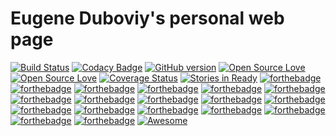 # Eugene Duboviy's personal web page
[![Build Status](https://travis-ci.org/duboviy/duboviy.github.io.svg?branch=master)](https://travis-ci.org/duboviy/duboviy.github.io) [![Codacy Badge](https://api.codacy.com/project/badge/Grade/d918b0c236c4489cb4a16272f77d292e)](https://www.codacy.com/app/dubovoy/duboviy-github-io?utm_source=github.com&amp;utm_medium=referral&amp;utm_content=duboviy/duboviy.github.io&amp;utm_campaign=Badge_Grade) [![GitHub version](https://badge.fury.io/gh/duboviy%2Fduboviy.github.io.svg)](http://badge.fury.io/gh/duboviy%2Fduboviy.github.io) [![Open Source Love](https://badges.frapsoft.com/os/v1/open-source.svg?v=102)](https://github.com/ellerbrock/open-source-badge/) [![Open Source Love](https://badges.frapsoft.com/os/mit/mit.svg?v=102)](https://github.com/ellerbrock/open-source-badge/) [![Coverage Status](https://coveralls.io/repos/boennemann/badges/badge.svg)](https://coveralls.io/r/boennemann/badges) [![Stories in Ready](https://badge.waffle.io/duboviy/duboviy.github.io.svg?label=ready&title=Ready)](http://waffle.io/duboviy/duboviy.github.io)
[![forthebadge](http://forthebadge.com/images/badges/fuck-it-ship-it.svg)](http://forthebadge.com) [![forthebadge](http://forthebadge.com/images/badges/powered-by-electricity.svg)](http://forthebadge.com) [![forthebadge](http://forthebadge.com/images/badges/gluten-free.svg)](http://forthebadge.com) [![forthebadge](http://forthebadge.com/images/badges/oooo-kill-em.svg)](http://forthebadge.com) [![forthebadge](http://forthebadge.com/images/badges/built-with-love.svg)](http://forthebadge.com) [![forthebadge](http://forthebadge.com/images/badges/built-by-hipsters.svg)](http://forthebadge.com) [![forthebadge](http://forthebadge.com/images/badges/built-with-swag.svg)](http://forthebadge.com) [![forthebadge](http://forthebadge.com/images/badges/compatibility-ie-6.svg)](http://forthebadge.com) [![forthebadge](http://forthebadge.com/images/badges/compatibility-opera-4.svg)](http://forthebadge.com) [![forthebadge](http://forthebadge.com/images/badges/made-with-ruby.svg)](http://forthebadge.com) [![forthebadge](http://forthebadge.com/images/badges/makes-people-smile.svg)](http://forthebadge.com) [![forthebadge](http://forthebadge.com/images/badges/powered-by-electricity.svg)](http://forthebadge.com) [![forthebadge](http://forthebadge.com/images/badges/powered-by-oxygen.svg)](http://forthebadge.com) [![forthebadge](http://forthebadge.com/images/badges/powered-by-water.svg)](http://forthebadge.com) [![forthebadge](http://forthebadge.com/images/badges/powered-by-responsibility.svg)](http://forthebadge.com) [![forthebadge](http://forthebadge.com/images/badges/uses-js.svg)](http://forthebadge.com) [![forthebadge](http://forthebadge.com/images/badges/uses-css.svg)](http://forthebadge.com) [![forthebadge](http://forthebadge.com/images/badges/uses-badges.svg)](http://forthebadge.com) [![Awesome](https://cdn.rawgit.com/sindresorhus/awesome/d7305f38d29fed78fa85652e3a63e154dd8e8829/media/badge.svg)](https://github.com/sindresorhus/awesome)

